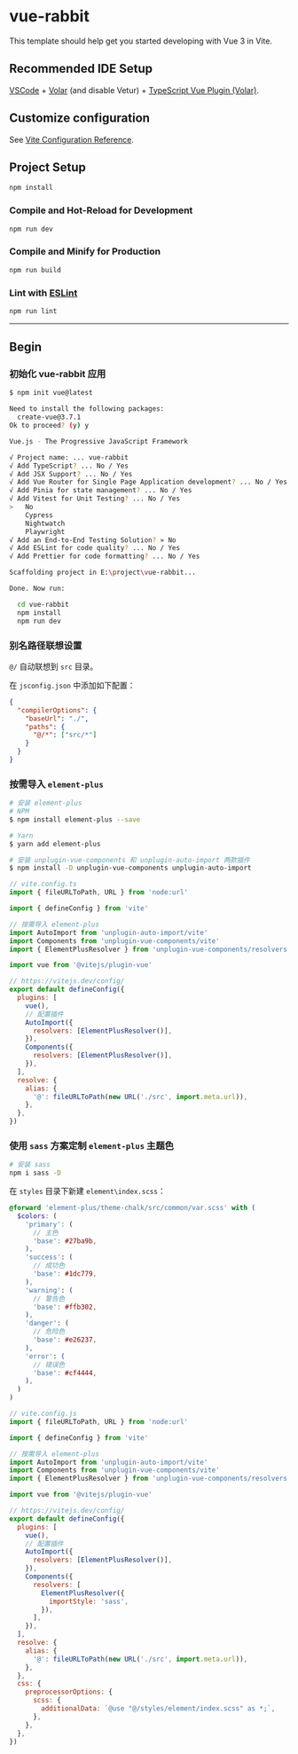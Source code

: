 # vue-rabbit

This template should help get you started developing with Vue 3 in Vite.

## Recommended IDE Setup

[VSCode](https://code.visualstudio.com/) + [Volar](https://marketplace.visualstudio.com/items?itemName=Vue.volar) (and disable Vetur) + [TypeScript Vue Plugin (Volar)](https://marketplace.visualstudio.com/items?itemName=Vue.vscode-typescript-vue-plugin).

## Customize configuration

See [Vite Configuration Reference](https://vitejs.dev/config/).

## Project Setup

```sh
npm install
```

### Compile and Hot-Reload for Development

```sh
npm run dev
```

### Compile and Minify for Production

```sh
npm run build
```

### Lint with [ESLint](https://eslint.org/)

```sh
npm run lint
```



---



## Begin

### 初始化 vue-rabbit 应用

```sh
$ npm init vue@latest

Need to install the following packages:
  create-vue@3.7.1
Ok to proceed? (y) y

Vue.js - The Progressive JavaScript Framework

√ Project name: ... vue-rabbit
√ Add TypeScript? ... No / Yes
√ Add JSX Support? ... No / Yes
√ Add Vue Router for Single Page Application development? ... No / Yes
√ Add Pinia for state management? ... No / Yes
√ Add Vitest for Unit Testing? ... No / Yes
>   No
    Cypress
    Nightwatch
    Playwright
√ Add an End-to-End Testing Solution? » No
√ Add ESLint for code quality? ... No / Yes
√ Add Prettier for code formatting? ... No / Yes

Scaffolding project in E:\project\vue-rabbit...

Done. Now run:

  cd vue-rabbit
  npm install
  npm run dev

```

### 别名路径联想设置

`@/` 自动联想到 `src` 目录。

在 `jsconfig.json` 中添加如下配置：

```json
{
  "compilerOptions": {
    "baseUrl": "./",
    "paths": {
      "@/*": ["src/*"]
    }
  }
}

```

### 按需导入 `element-plus`

```sh
# 安装 element-plus
# NPM
$ npm install element-plus --save

# Yarn
$ yarn add element-plus
```

```sh
# 安装 unplugin-vue-components 和 unplugin-auto-import 两款插件
$ npm install -D unplugin-vue-components unplugin-auto-import
```

```js
// vite.config.ts
import { fileURLToPath, URL } from 'node:url'

import { defineConfig } from 'vite'

// 按需导入 element-plus
import AutoImport from 'unplugin-auto-import/vite'
import Components from 'unplugin-vue-components/vite'
import { ElementPlusResolver } from 'unplugin-vue-components/resolvers'

import vue from '@vitejs/plugin-vue'

// https://vitejs.dev/config/
export default defineConfig({
  plugins: [
    vue(),
    // 配置插件
    AutoImport({
      resolvers: [ElementPlusResolver()],
    }),
    Components({
      resolvers: [ElementPlusResolver()],
    }),
  ],
  resolve: {
    alias: {
      '@': fileURLToPath(new URL('./src', import.meta.url)),
    },
  },
})

```

### 使用 `sass` 方案定制 `element-plus` 主题色

```sh
# 安装 sass
npm i sass -D
```

在 `styles` 目录下新建 `element\index.scss`：

```scss
@forward 'element-plus/theme-chalk/src/common/var.scss' with (
  $colors: (
    'primary': (
      // 主色
      'base': #27ba9b,
    ),
    'success': (
      // 成功色
      'base': #1dc779,
    ),
    'warning': (
      // 警告色
      'base': #ffb302,
    ),
    'danger': (
      // 危险色
      'base': #e26237,
    ),
    'error': (
      // 错误色
      'base': #cf4444,
    ),
  )
)
```

```js
// vite.config.js
import { fileURLToPath, URL } from 'node:url'

import { defineConfig } from 'vite'

// 按需导入 element-plus
import AutoImport from 'unplugin-auto-import/vite'
import Components from 'unplugin-vue-components/vite'
import { ElementPlusResolver } from 'unplugin-vue-components/resolvers'

import vue from '@vitejs/plugin-vue'

// https://vitejs.dev/config/
export default defineConfig({
  plugins: [
    vue(),
    // 配置插件
    AutoImport({
      resolvers: [ElementPlusResolver()],
    }),
    Components({
      resolvers: [
        ElementPlusResolver({
          importStyle: 'sass',
        }),
      ],
    }),
  ],
  resolve: {
    alias: {
      '@': fileURLToPath(new URL('./src', import.meta.url)),
    },
  },
  css: {
    preprocessorOptions: {
      scss: {
        additionalData: `@use "@/styles/element/index.scss" as *;`,
      },
    },
  },
})

```

